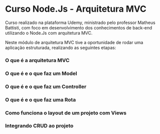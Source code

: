 # Curso Node.Js - Arquitetura MVC
Curso realizado na plataforma Udemy, ministrado pelo professor Matheus Battisti, com foco em desenvolvimento dos conhecimentos de back-end utilizando o Node.Js com arquitetura MVC.

Neste módulo de arquitetura MVC tive a oportunidade de rodar uma aplicação estruturada, realizando as seguintes etapas:
### O que é a arquitetura MVC
### O que é e o que faz um Model
### O que é e o que faz um Controller
### O que é e o que faz uma Rota
### Como funciona o layout de um projeto com Views
### Integrando CRUD ao projeto

